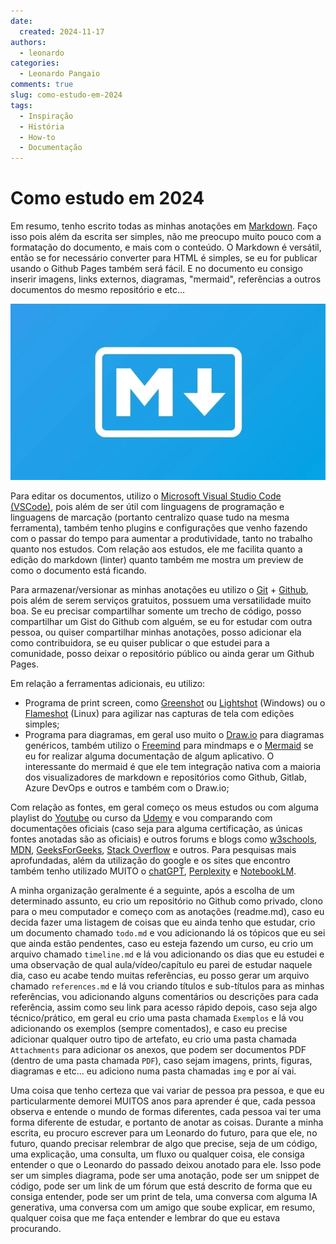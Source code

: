 ```yaml
---
date:
  created: 2024-11-17
authors:
  - leonardo
categories:
  - Leonardo Pangaio
comments: true
slug: como-estudo-em-2024
tags:
  - Inspiração
  - História
  - How-to
  - Documentação
---
```


# Como estudo em 2024

Em resumo, tenho escrito todas as minhas anotações em [Markdown](https://www.markdownguide.org/). Faço isso pois além da escrita ser simples, não me preocupo muito pouco com a formatação do documento, e mais com o conteúdo. O Markdown é versátil, então se for necessário converter para HTML é simples, se eu for publicar usando o Github Pages também será fácil. E no documento eu consigo inserir imagens, links externos, diagramas, "mermaid", referências a outros documentos do mesmo repositório e etc...

<!-- more -->

![Markdown Logo](../../../images/blog/leonardo/markdown_logo.png)

Para editar os documentos, utilizo o [Microsoft Visual Studio Code (VSCode)](https://code.visualstudio.com/), pois além de ser útil com linguagens de programação e linguagens de marcação (portanto centralizo quase tudo na mesma ferramenta), também tenho plugins e configurações que venho fazendo com o passar do tempo para aumentar a produtividade, tanto no trabalho quanto nos estudos. Com relação aos estudos, ele me facilita quanto a edição do markdown (linter) quanto também me mostra um preview de como o documento está ficando.

Para armazenar/versionar as minhas anotações eu utilizo o [Git](https://git-scm.com/) + [Github](https://github.com/), pois além de serem serviços gratuitos, possuem uma versatilidade muito boa. Se eu precisar compartilhar somente um trecho de código, posso compartilhar um Gist do Github com alguém, se eu for estudar com outra pessoa, ou quiser compartilhar minhas anotações, posso adicionar ela como contribuidora, se eu quiser publicar o que estudei para a comunidade, posso deixar o repositório público ou ainda gerar um Github Pages.

Em relação a ferramentas adicionais, eu utilizo:
- Programa de print screen, como [Greenshot](https://getgreenshot.org/) ou [Lightshot](https://app.prntscr.com/pt-br/index.html) (Windows) ou o [Flameshot](https://flameshot.org/) (Linux) para agilizar nas capturas de tela com edições simples;
- Programa para diagramas, em geral uso muito o [Draw.io](https://www.drawio.com/) para diagramas genéricos, também utilizo o [Freemind](https://freemind.sourceforge.io/wiki/index.php/Main_Page) para mindmaps e o [Mermaid](https://mermaid.live) se eu for realizar alguma documentação de algum aplicativo. O interessante do mermaid é que ele tem integração nativa com a maioria dos visualizadores de markdown e repositórios como Github, Gitlab, Azure DevOps e outros e também com o Draw.io;

Com relação as fontes, em geral começo os meus estudos ou com alguma playlist do [Youtube](https://www.youtube.com/) ou curso da [Udemy](https://www.udemy.com/) e vou comparando com documentações oficiais (caso seja para alguma certificação, as únicas fontes anotadas são as oficiais) e outros forums e blogs como [w3schools](https://www.w3schools.com/), [MDN](https://developer.mozilla.org/en-US/), [GeeksForGeeks](https://www.geeksforgeeks.org/), [Stack Overflow](https://stackoverflow.com/) e outros. Para pesquisas mais aprofundadas, além da utilização do google e os sites que encontro também tenho utilizado MUITO o [chatGPT](https://chatgpt.com/), [Perplexity](https://www.perplexity.ai/) e [NotebookLM](https://notebooklm.google.com/).

A minha organização geralmente é a seguinte, após a escolha de um determinado assunto, eu crio um repositório no Github como privado, clono para o meu computador e começo com as anotações (readme.md), caso eu decida fazer uma listagem de coisas que eu ainda tenho que estudar, crio um documento chamado `todo.md` e vou adicionando lá os tópicos que eu sei que ainda estão pendentes, caso eu esteja fazendo um curso, eu crio um arquivo chamado `timeline.md` e lá vou adicionando os dias que eu estudei e uma observação de qual aula/vídeo/capítulo eu parei de estudar naquele dia, caso eu acabe tendo muitas referências, eu posso gerar um arquivo chamado `references.md` e lá vou criando títulos e sub-títulos para as minhas referências, vou adicionando alguns comentários ou descrições para cada referência, assim como seu link para acesso rápido depois, caso seja algo técnico/prático, em geral eu crio uma pasta chamada `Exemplos` e lá vou adicionando os exemplos (sempre comentados), e caso eu precise adicionar qualquer outro tipo de artefato, eu crio uma pasta chamada `Attachments` para adicionar os anexos, que podem ser documentos PDF (dentro de uma pasta chamada `PDF`), caso sejam imagens, prints, figuras, diagramas e etc... eu adiciono numa pasta chamadas `img` e por aí vai.

Uma coisa que tenho certeza que vai variar de pessoa pra pessoa, e que eu particularmente demorei MUITOS anos para aprender é que, cada pessoa observa e entende o mundo de formas diferentes, cada pessoa vai ter uma forma diferente de estudar, e portanto de anotar as coisas. Durante a minha escrita, eu procuro escrever para um Leonardo do futuro, para que ele, no futuro, quando precisar relembrar de algo que precise, seja de um código, uma explicação, uma consulta, um fluxo ou qualquer coisa, ele consiga entender o que o Leonardo do passado deixou anotado para ele. Isso pode ser um simples diagrama, pode ser uma anotação, pode ser um snippet de código, pode ser um link de um fórum que está descrito de forma que eu consiga entender, pode ser um print de tela, uma conversa com alguma IA generativa, uma conversa com um amigo que soube explicar, em resumo, qualquer coisa que me faça entender e lembrar do que eu estava procurando.